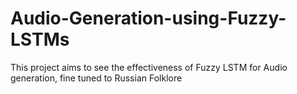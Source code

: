 # Audio-Generation-using-Fuzzy-LSTMs
This project aims to see the effectiveness of Fuzzy LSTM for Audio generation, fine tuned to Russian Folklore
